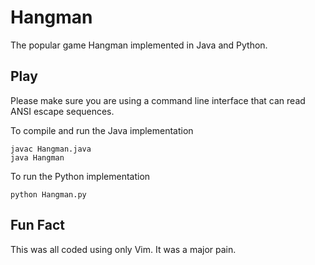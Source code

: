 # Hangman
The popular game Hangman implemented in Java and Python.  

## Play
Please make sure you are using a command line interface that can read ANSI escape sequences.  

To compile and run the Java implementation  
```
javac Hangman.java  
java Hangman  
```

To run the Python implementation  
```
python Hangman.py  
```

## Fun Fact
This was all coded using only Vim. It was a major pain.
